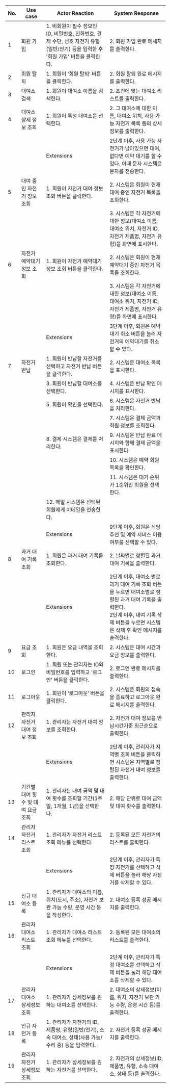 | No. | Use case | Actor Reaction | System Response |
| --- | --- | --- | --- |
| 1 | 회원 가입 | 1. 비회원이 필수 정보인 ID, 비밀번호, 전화번호, 결제 수단, 선호 자전거 유형(일반/전기) 등을 입력한 후 '회원 가입' 버튼을 클릭한다. | 2. 회원 가입 완료 메세지를 출력한다. |
| 2 | 회원 탈퇴 | 1. 회원이 ‘회원 탈퇴’ 버튼을 클릭한다. | 2. 회원 탈퇴 완료 메시지를 출력한다. |
| 3 | 대여소 검색 | 1. 회원이 대여소 이름을 검색한다. | 2. 조건에 맞는 대여소 리스트를 출력한다. |
| 4 | 대여소 상세 정보 조회 | 1. 회원이 특정 대여소를 선택한다. | 2. 그 대여소에 대한 이름, 대여소 위치, 사용 가능 자전거 목록 등의 상세 정보를 출력한다. |
|  |  | Extensions | 2단계 이후, 사용 가능 자전거가 남아있으면 대여, 없다면 예약 대기를 할 수 있다. 이때 문자 시스템은 문자를 전송한다. |
| 5 | 대여 중인 자전거 정보 조회 | 1. 회원이 자전거 대여 정보 조회 버튼을 클릭한다. | 2. 시스템은 회원이 현재 대여 중인 자전거 목록을 조회한다. |
|  |  |  | 3. 시스템은 각 자전거에 대한 정보(대여소 이름, 대여소 위치, 자전거 ID, 자전거 제품명, 자전거 유형)를 화면에 표시한다. |
| 6 | 자전거 예약대기 정보 조회 | 1. 회원이 자전거 예약대기 정보 조회 버튼을 클릭한다. | 2. 시스템은 회원이 현재 예약대기 중인 자전거 목록을 조회한다. |
|  |  |  | 3. 시스템은 각 자전거에 대한 정보(대여소 이름, 대여소 위치, 자전거 ID, 자전거 제품명, 자전거 유형)를 화면에 표시한다. |
|  |  | Extensions  | 3단계 이후, 회원은 예약 대기 취소 버튼을 눌러 자전거의 예약대기를 취소할 수 있다. |
| 7 | 자전거 반납 | 1. 회원이 반납할 자전거를 선택하고 자전거 반납 버튼을 클릭한다. | 2. 시스템은 대여소 목록을 표시한다. |
|  |  | 3. 회원이 반납할 대여소를 선택한다. | 4. 시스템은 반납 확인 메시지를 표시한다. |
|  |  | 5. 회원이 확인을 선택한다. | 6. 시스템은 자전거 반납을 처리한다. |
|  |  |  | 7. 시스템은 결제 금액과 회원 정보를  조회한다. |
|  |  | 8. 결제 시스템은 결제를 처리한다. | 9. 시스템은 반납 완료 메시지와 함께 결제 금액을 표시한다. |
|  |  |  | 10. 시스템은 예약 회원 목록을 확인한다. |
|  |  |  | 11. 시스템은 대기 순위가 1순위인 회원을 선택한다. |
|  |  | 12. 메일 시스템은 선택된 회원에게 이메일을 전송한다. |  |
|  |  | Extensions  | 9단계 이후, 회원은 식당 추천 및 예약 서비스 이용 여부를 선택할 수 있다. |
| 8 | 과거 대여 기록 조회 | 1. 회원은 과거 대여 기록을 조회한다. | 2. 날짜별로 정렬된 과거 대여 기록을 출력한다. |
|  |  | Extensions | 2단계 이후, 대여소 별로 과거 대여 기록 조회 버튼을 누르면 대여소별로 정렬된 과거 대여 기록을 출력한다.<br>2단계 이후, 대여 기록 삭제 버튼을 누르면 시스템은 삭제 후 확인 메시지를 출력한다. |
| 9 | 요금 조회 | 1. 회원은 요금 내역을 조회한다. | 2. 시스템은 대여 시간과 요금 정보를 출력한다. |
| 10 | 로그인 | 1. 회원 또는 관리자는 ID와 비밀번호를 입력하고 '로그인' 버튼을 클릭한다. | 2. 로그인 완료 메시지를 출력한다. |
| 11 | 로그아웃 | 1. 회원이 ‘로그아웃’ 버튼을 클릭한다. | 2. 시스템은 회원의 접속을 종료하고 로그아웃 완료 메시지를 출력한다. |
| 12 | 관리자 자전거 대여 정보 조회 | 1. 관리자는 자전거 대여 정보를 조회한다. | 2. 자전거 대여 정보를 반납시간기준 최근순으로 출력한다. |
|  |  | Extensions | 2단계 이후, 관리자가 지역별 조회 버튼을 클릭하면 시스템은 지역별로 정렬된 자전거 대여 정보를 출력한다. |
| 13 | 기간별 대여 횟수 및 대여 요금 조회 | 1. 관리자는 대여 금액 및 대여 횟수를 조회할 기간(1주일, 1개월, 1년)을 선택한다. | 2. 해당 단위로 대여 금액 및 대여 횟수를 출력한다. |
| 14 | 관리자 자전거 리스트 조회 | 1. 관리자가 자전거 리스트 조회 메뉴를 선택한다. | 2. 등록된 모든 자전거의 리스트를 출력한다. |
|  |  | Extensions | 2단계 이후, 관리자가 특정 자전거를 선택하고 삭제 버튼을 눌러 해당 자전거를 삭제할 수 있다. |
| 15 | 신규 대여소 등록 | 1. 관리자가 대여소의 이름, 위치(도시, 주소), 자전거 보관 가능 수량, 운영 시간 등을 작성한다. | 2. 대여소 등록 성공 메시지를 출력한다. |
| 16 | 관리자 대여소 리스트 조회 | 1. 관리자가 대여소 리스트 조회 메뉴를 선택한다. | 2. 등록된 모든 대여소의 리스트를 출력한다. |
|  |  | Extensions | 2단계 이후, 관리자가 특정 대여소를 선택하고 삭제 버튼을 눌러 해당 대여소를 삭제할 수 있다. |
| 17 | 관리자 대여소 상세정보 조회 | 1. 관리자가 상세정보를 원하는 대여소를 선택한다. | 2. 대여소의 상세정보(이름, 위치, 자전거 보관 가능 수량, 운영 시간 등)를 출력한다. |
| 18 | 신규 자전거 등록 | 1. 관리자가 자전거의 ID, 제품명, 유형(일반/전기), 소속 대여소, 상태(사용 가능/수리 중) 등을 입력한다. | 2. 자전거 등록 성공 메시지를 출력한다. |
| 19 | 관리자 자전거 상세정보 조회 | 1. 관리자가 상세정보를 원하는 자전거를 선택한다. | 2. 자전거의 상세정보(ID, 제품명, 유형, 소속 대여소, 상태 등)를 출력한다. |